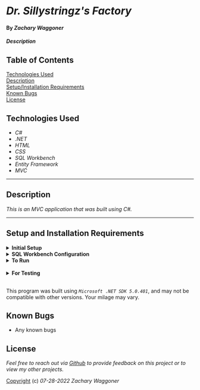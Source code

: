 # _Dr. Sillystringz's Factory_

#### By _Zachary Waggoner_



#### _Description_

## Table of Contents

[Technologies Used](#technologies-used)  
[Description](#description)  
[Setup/Installation Requirements](#setup-and-installation-requirements)  
[Known Bugs](#known-bugs)  
[License](#License)

## Technologies Used

* _C#_
* _.NET_
* _HTML_
* _CSS_
* _SQL Workbench_
* _Entity Framework_
* _MVC_

---
## Description

_This is an MVC application that was built using C#._

---
## Setup and Installation Requirements

<details>
<summary><strong>Initial Setup</strong></summary>
<ol>
<li>Copy the git repository url: https://github.com/CyndaZ42/Dr-Sillystringz-Factory.git
<li>Open a shell program and navigate to your desktop.
<li>Clone the repository for this project using the "git clone" command and including the copied URL.
<li>While still in the shell program, navigate to the root directory of the newly created file named "Factory.Solution".
<li>From the root directory, navigate to the "BestRestuarants" directory.
<li>Move onto "SQL Workbench" instructions below to re-create database necessary to run this project.
<br>
</details>

<details>
<summary><strong>SQL Workbench Configuration</strong></summary>
<ol>
<li>Create an appsetting.json file in the "Factory" directory of the project*  
   <pre>Factory.Solution
   └── Factory
    └── appsetting.json</pre>
<li> Insert the following code: <br>

<pre>{
  "ConnectionStrings": {
    "DefaultConnection": "Server=localhost;Port=3306;database=factory;uid=root;pwd=[YOUR-PASSWORD-HERE];"
  }
}</pre>
<small>*note: you must include your password in the code block section labeled "YOUR-PASSWORD-HERE".</small>

<li>Once "appsettings.json" file has been created, navigate back to SQL Workbench.
</details>

<details>
<summary><strong>To Run</strong></summary>
Navigate to:  
    <pre>Factory.Solution
    ├── <strong>Factory</strong>
    └── Factory.Tests</pre>

Run `$ dotnet restore` in the console.<br>
Run `$ dotnet ef database update` in the console.<br>
Run `$ dotnet run` in the console
</details>
<br>

<details>
<summary><strong>For Testing</strong></summary>
Navigate to  
    <pre>Factory.Solution
    ├── Factory
    └── <strong>Factory.Tests</strong></pre>

Run `$ dotnet test` in the console

</details>
<br>

This program was built using *`Microsoft .NET SDK 5.0.401`*, and may not be compatible with other versions. Your milage may vary.

## Known Bugs

* Any known bugs

## License

_Feel free to reach out via [Github](https:/github.com/CyndaZ42) to provide feedback on this project or to view my other projects._

[Copyright](/LICENSE) (c) _07-28-2022_ _Zachary Waggoner_
